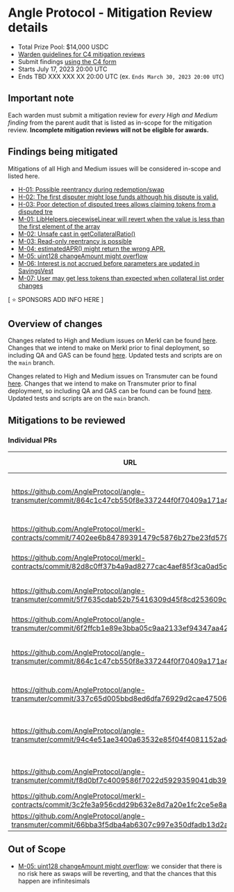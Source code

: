 # Angle Protocol - Mitigation Review details

- Total Prize Pool: $14,000 USDC
- [Warden guidelines for C4 mitigation reviews](https://code4rena.notion.site/Guidelines-for-C4-mitigation-reviews-ed10fc5cfbf640bd8dcec66f38b343c4)
- Submit findings [using the C4 form](https://code4rena.com/contests/2023-07-angle-mitigation-review/submit)
- Starts July 17, 2023 20:00 UTC
- Ends TBD XXX XXX XX 20:00 UTC (ex. `Ends March 30, 2023 20:00 UTC`)

## Important note

Each warden must submit a mitigation review for _every High and Medium finding_ from the parent audit that is listed as in-scope for the mitigation review. **Incomplete mitigation reviews will not be eligible for awards.**

## Findings being mitigated

Mitigations of all High and Medium issues will be considered in-scope and listed here.

- [H-01: Possible reentrancy during redemption/swap](https://github.com/code-423n4/2023-06-angle-findings/issues/24)
- [H-02: The first disputer might lose funds although his dispute is valid.](https://github.com/code-423n4/2023-06-angle-findings/issues/23)
- [H-03: Poor detection of disputed trees allows claiming tokens from a disputed tre](https://github.com/code-423n4/2023-06-angle-findings/issues/10)
- [M-01: LibHelpers.piecewiseLinear will revert when the value is less than the first element of the array](https://github.com/code-423n4/2023-06-angle-findings/issues/40)
- [M-02: Unsafe cast in getCollateralRatio()](https://github.com/code-423n4/2023-06-angle-findings/issues/31)
- [M-03: Read-only reentrancy is possible](https://github.com/code-423n4/2023-06-angle-findings/issues/30)
- [M-04: estimatedAPR() might return the wrong APR.](https://github.com/code-423n4/2023-06-angle-findings/issues/28)
- [M-05: uint128 changeAmount might overflow](https://github.com/code-423n4/2023-06-angle-findings/issues/16)
- [M-06: Interest is not accrued before parameters are updated in SavingsVest](https://github.com/code-423n4/2023-06-angle-findings/issues/13)
- [M-07: User may get less tokens than expected when collateral list order changes](https://github.com/code-423n4/2023-06-angle-findings/issues/8)

[ ⭐️ SPONSORS ADD INFO HERE ]

## Overview of changes

Changes related to High and Medium issues on Merkl can be found [here](https://github.com/AngleProtocol/merkl-contracts/compare/code-423n4-2023-06-angle...code-423n4-2023-06-angle-mitigation).
Changes that we intend to make on Merkl prior to final deployment, so including QA and GAS can be found [here](https://github.com/AngleProtocol/merkl-contracts/compare/code-423n4-2023-06-angle...code-423n4-2023-06-angle-full-mitigation). Updated tests and scripts are on the `main` branch.

Changes related to High and Medium issues on Transmuter can be found [here](https://github.com/AngleProtocol/angle-transmuter/compare/code-423n4-2023-06-angle...code-423n4-2023-06-angle-mitigation).
Changes that we intend to make on Transmuter prior to final deployment, so including QA and GAS can be found can be found [here](https://github.com/AngleProtocol/angle-transmuter/compare/code-423n4-2023-06-angle...code-423n4-2023-06-angle-full-mitigation). Updated tests and scripts are on the `main` branch.

## Mitigations to be reviewed

### Individual PRs

| URL                                                                                               | Mitigation of | Purpose                                             |
| ------------------------------------------------------------------------------------------------- | ------------- | --------------------------------------------------- |
| https://github.com/AngleProtocol/angle-transmuter/commit/864c1c47cb550f8e337244f0f70409a171a4e671 | H-01          | Adds a reentrancy guard to several functions        |
| https://github.com/AngleProtocol/merkl-contracts/commit/7402ee6b84789391479c5876b27be23fd579f7b2  | H-02          | Applies the suggested fix                           |
| https://github.com/AngleProtocol/merkl-contracts/commit/82d8c0ff37b4a9ad8277cac4aef85f3ca0ad5c7c  | H-03          | Applies the suggested fix                           |
| https://github.com/AngleProtocol/angle-transmuter/commit/5f7635cdab52b75416309d45f8cd253609c705ff | M-01          | Add an handler for this edge case                   |
| https://github.com/AngleProtocol/angle-transmuter/commit/6f2ffcb1e89e3bba05c9aa2133ef94347aa42c28 | M-02          | Adds safeCast                                       |
| https://github.com/AngleProtocol/angle-transmuter/commit/864c1c47cb550f8e337244f0f70409a171a4e671 | M-03          | Adds a reentrancy guard to several functions        |
| https://github.com/AngleProtocol/angle-transmuter/commit/337c65d005bbd8ed6dfa76929d2cae475066756a | M-04          | Applies the suggested fix                           |
| https://github.com/AngleProtocol/angle-transmuter/commit/94c4e51ae3400a63532e85f04f4081152adc97db | M-06          | Calls `accrues` before updating sensible parameters |
| https://github.com/AngleProtocol/angle-transmuter/commit/f8d0bf7c4009586f7022d5929359041db3990175 | M-07          | Applies the suggested fix                           |
| https://github.com/AngleProtocol/merkl-contracts/commit/3c2fe3a956cdd29b632e8d7a20e1fc2ce5e8ac37  | QA & GAS      |                                                     |
| https://github.com/AngleProtocol/angle-transmuter/commit/66bba3f5dba4ab6307c997e350dfadb13d2a2119 | QA & GAS      |                                                     |

## Out of Scope

- [M-05: uint128 changeAmount might overflow](https://github.com/code-423n4/2023-06-angle-findings/issues/16): we consider that there is no risk here as swaps will be reverting, and that the chances that this happen are infinitesimals
